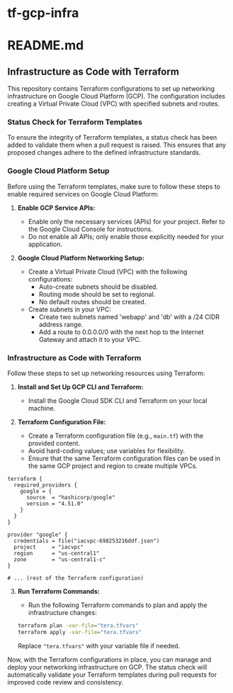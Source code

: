 # tf-gcp-infra

# README.md

## Infrastructure as Code with Terraform

This repository contains Terraform configurations to set up networking infrastructure on Google Cloud Platform (GCP). The configuration includes creating a Virtual Private Cloud (VPC) with specified subnets and routes.

### Status Check for Terraform Templates

To ensure the integrity of Terraform templates, a status check has been added to validate them when a pull request is raised. This ensures that any proposed changes adhere to the defined infrastructure standards.

### Google Cloud Platform Setup

Before using the Terraform templates, make sure to follow these steps to enable required services on Google Cloud Platform:

1. **Enable GCP Service APIs:**
   - Enable only the necessary services (APIs) for your project. Refer to the Google Cloud Console for instructions.
   - Do not enable all APIs; only enable those explicitly needed for your application.

2. **Google Cloud Platform Networking Setup:**
   - Create a Virtual Private Cloud (VPC) with the following configurations:
     - Auto-create subnets should be disabled.
     - Routing mode should be set to regional.
     - No default routes should be created.
   - Create subnets in your VPC:
     - Create two subnets named 'webapp' and 'db' with a /24 CIDR address range.
     - Add a route to 0.0.0.0/0 with the next hop to the Internet Gateway and attach it to your VPC.

### Infrastructure as Code with Terraform

Follow these steps to set up networking resources using Terraform:

1. **Install and Set Up GCP CLI and Terraform:**
   - Install the Google Cloud SDK CLI and Terraform on your local machine.

2. **Terraform Configuration File:**
   - Create a Terraform configuration file (e.g., `main.tf`) with the provided content.
   - Avoid hard-coding values; use variables for flexibility.
   - Ensure that the same Terraform configuration files can be used in the same GCP project and region to create multiple VPCs.

```hcl
terraform {
  required_providers {
    google = {
      source  = "hashicorp/google"
      version = "4.51.0"
    }
  }
}

provider "google" {
  credentials = file("iacvpc-698253216ddf.json")
  project     = "iacvpc"
  region      = "us-central1"
  zone        = "us-central1-c"
}

# ... (rest of the Terraform configuration)
```

3. **Run Terraform Commands:**
   - Run the following Terraform commands to plan and apply the infrastructure changes:

   ```bash
   terraform plan -var-file="tera.tfvars"
   terraform apply -var-file="tera.tfvars"
   ```

   Replace `"tera.tfvars"` with your variable file if needed.

Now, with the Terraform configurations in place, you can manage and deploy your networking infrastructure on GCP. The status check will automatically validate your Terraform templates during pull requests for improved code review and consistency.